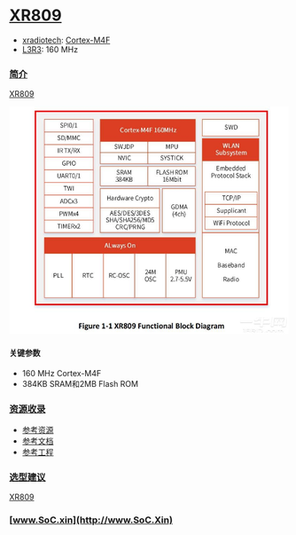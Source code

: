 ﻿# [XR809](https://doc.soc.xin/XR809)

* [xradiotech](http://www.xradiotech.com/): [Cortex-M4F](https://github.com/SoCXin/Cortex)
* [L3R3](https://github.com/SoCXin/Level): 160 MHz

### [简介](https://www.espressif.com/en/news/XR809)

[XR809](https://github.com/XradioTech/XR809SDK) 

[![sites](docs/XR809.png)](https://github.com/XradioTech/XR809SDK)

#### 关键参数

* 160 MHz Cortex-M4F
* 384KB SRAM和2MB Flash ROM


### [资源收录](https://github.com/SoCXin)

* [参考资源](src/)
* [参考文档](docs/)
* [参考工程](project/)

### [选型建议](https://github.com/SoCXin/XR809)

[XR809](https://github.com/SoCXin/XR809) 


### [www.SoC.xin](http://www.SoC.Xin)
